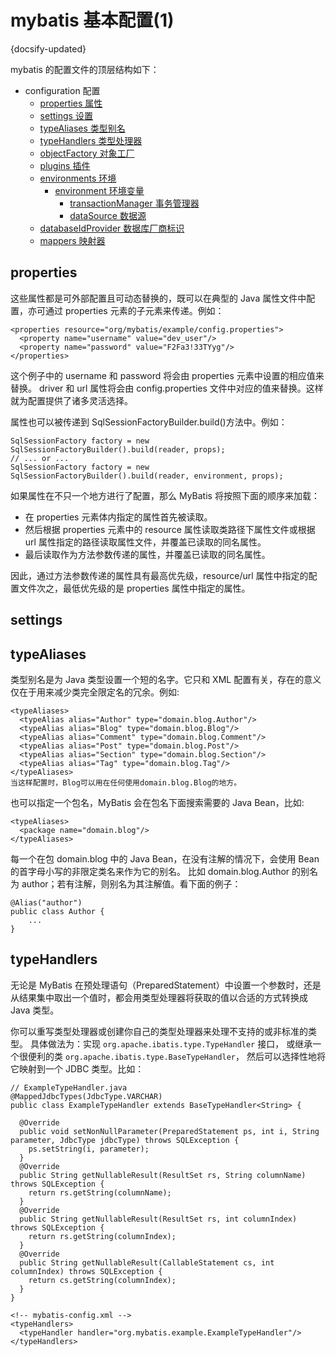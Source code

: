 
# mybatis 基本配置(1)
{docsify-updated}




mybatis 的配置文件的顶层结构如下：

+ configuration 配置
    + [properties 属性](#properties)
    + [settings 设置](#settings)
    + [typeAliases 类型别名](#typeAliases)
    + [typeHandlers 类型处理器](#typeHandlers)
    + [objectFactory 对象工厂](#objectFactory)
    + [plugins 插件](#plugins)
    + [environments 环境](#environments)
        * [environment 环境变量](#environment)
            - [transactionManager 事务管理器](#transactionManager)
            - [dataSource 数据源](#dataSource)
    + [databaseIdProvider 数据库厂商标识](#databaseIdProvider)
    + [mappers 映射器](#mappers)

## <span id="properties">properties</span>
这些属性都是可外部配置且可动态替换的，既可以在典型的 Java 属性文件中配置，亦可通过 properties 元素的子元素来传递。例如：

    <properties resource="org/mybatis/example/config.properties">
      <property name="username" value="dev_user"/>
      <property name="password" value="F2Fa3!33TYyg"/>
    </properties>
这个例子中的 username 和 password 将会由 properties 元素中设置的相应值来替换。 driver 和 url 属性将会由 config.properties 文件中对应的值来替换。这样就为配置提供了诸多灵活选择。

属性也可以被传递到 SqlSessionFactoryBuilder.build()方法中。例如：

    SqlSessionFactory factory = new SqlSessionFactoryBuilder().build(reader, props);
    // ... or ...
    SqlSessionFactory factory = new SqlSessionFactoryBuilder().build(reader, environment, props);
如果属性在不只一个地方进行了配置，那么 MyBatis 将按照下面的顺序来加载：

+ 在 properties 元素体内指定的属性首先被读取。
+ 然后根据 properties 元素中的 resource 属性读取类路径下属性文件或根据 url 属性指定的路径读取属性文件，并覆盖已读取的同名属性。
+ 最后读取作为方法参数传递的属性，并覆盖已读取的同名属性。

因此，通过方法参数传递的属性具有最高优先级，resource/url 属性中指定的配置文件次之，最低优先级的是 properties 属性中指定的属性。

## <span id="settings">settings</span>
## <span id="typeAliases">typeAliases</span>
类型别名是为 Java 类型设置一个短的名字。它只和 XML 配置有关，存在的意义仅在于用来减少类完全限定名的冗余。例如:

    <typeAliases>
      <typeAlias alias="Author" type="domain.blog.Author"/>
      <typeAlias alias="Blog" type="domain.blog.Blog"/>
      <typeAlias alias="Comment" type="domain.blog.Comment"/>
      <typeAlias alias="Post" type="domain.blog.Post"/>
      <typeAlias alias="Section" type="domain.blog.Section"/>
      <typeAlias alias="Tag" type="domain.blog.Tag"/>
    </typeAliases>
    当这样配置时，Blog可以用在任何使用domain.blog.Blog的地方。

也可以指定一个包名，MyBatis 会在包名下面搜索需要的 Java Bean，比如:

    <typeAliases>
      <package name="domain.blog"/>
    </typeAliases>
每一个在包 domain.blog 中的 Java Bean，在没有注解的情况下，会使用 Bean 的首字母小写的非限定类名来作为它的别名。 比如 domain.blog.Author 的别名为 author；若有注解，则别名为其注解值。看下面的例子：

    @Alias("author")
    public class Author {
        ...
    }
## <span id="typeHandlers">typeHandlers</span>
无论是 MyBatis 在预处理语句（PreparedStatement）中设置一个参数时，还是从结果集中取出一个值时，都会用类型处理器将获取的值以合适的方式转换成 Java 类型。

你可以重写类型处理器或创建你自己的类型处理器来处理不支持的或非标准的类型。 具体做法为：实现 `org.apache.ibatis.type.TypeHandler` 接口， 或继承一个很便利的类 `org.apache.ibatis.type.BaseTypeHandler`， 然后可以选择性地将它映射到一个 JDBC 类型。比如：

    // ExampleTypeHandler.java
    @MappedJdbcTypes(JdbcType.VARCHAR)
    public class ExampleTypeHandler extends BaseTypeHandler<String> {

      @Override
      public void setNonNullParameter(PreparedStatement ps, int i, String parameter, JdbcType jdbcType) throws SQLException {
        ps.setString(i, parameter);
      }
      @Override
      public String getNullableResult(ResultSet rs, String columnName) throws SQLException {
        return rs.getString(columnName);
      }
      @Override
      public String getNullableResult(ResultSet rs, int columnIndex) throws SQLException {
        return rs.getString(columnIndex);
      }
      @Override
      public String getNullableResult(CallableStatement cs, int columnIndex) throws SQLException {
        return cs.getString(columnIndex);
      }
    }

    <!-- mybatis-config.xml -->
    <typeHandlers>
      <typeHandler handler="org.mybatis.example.ExampleTypeHandler"/>
    </typeHandlers>


